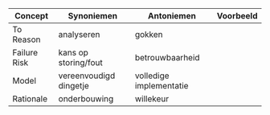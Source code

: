 | Concept      | Synoniemen             | Antoniemen              | Voorbeeld |
| ------------ | ---------------------- | ----------------------- | --------- |
| To Reason    | analyseren             | gokken                  |           |
| Failure Risk | kans op storing/fout   | betrouwbaarheid         |           |
| Model        | vereenvoudigd dingetje | volledige implementatie |
| Rationale    | onderbouwing           | willekeur               |           |
